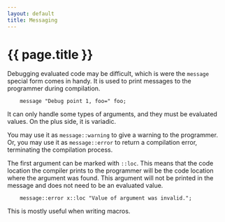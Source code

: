 ```yaml
---
layout: default
title: Messaging
---
```

# {{ page.title }}

Debugging evaluated code may be difficult, which is were the `message` special form comes in handy. It is used to print messages to the programmer during compilation.

```
    message "Debug point 1, foo=" foo;
```

It can only handle some types of arguments, and they must be evaluated values. On the plus side, it is variadic.

You may use it as `message::warning` to give a warning to the programmer. Or, you may use it as `message::error` to return a compilation error, terminating the compilation process.

The first argument can be marked with `::loc`. This means that the code location the compiler prints to the programmer will be the code location where the argument was found. This argument will not be printed in the message and does not need to be an evaluated value.

```
    message::error x::loc "Value of argument was invalid.";
```

This is mostly useful when writing macros.
